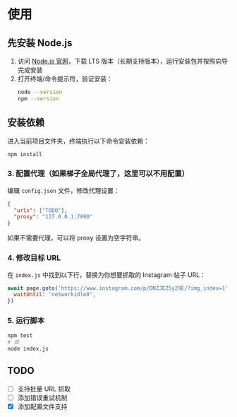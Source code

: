 # 使用

## 先安装 Node.js

1. 访问 [Node.js 官网](https://nodejs.org/)，下载 LTS 版本（长期支持版本），运行安装包并按照向导完成安装
2. 打开终端/命令提示符，验证安装：
   ```bash
   node --version
   npm --version
   ```

## 安装依赖

进入当前项目文件夹，终端执行以下命令安装依赖：

```bash
npm install
```

### 3. 配置代理（如果梯子全局代理了，这里可以不用配置）

编辑 `config.json` 文件，修改代理设置：

```json
{
  "urls": ["TODO"],
  "proxy": "127.0.0.1:7890"
}
```

如果不需要代理，可以将 proxy 设置为空字符串。

### 4. 修改目标 URL

在 `index.js` 中找到以下行，替换为你想要抓取的 Instagram 帖子 URL：

```javascript
await page.goto('https://www.instagram.com/p/DNZJEZ5y29E/?img_index=1', {
  waitUntil: 'networkidle0',
})
```

### 5. 运行脚本

```bash
npm test
# 或
node index.js
```

## TODO

- [ ] 支持批量 URL 抓取
- [ ] 添加错误重试机制
- [x] 添加配置文件支持
